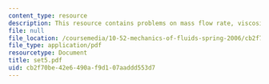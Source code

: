 ```yaml
---
content_type: resource
description: This resource contains problems on mass flow rate, viscosity etc.
file: null
file_location: /coursemedia/10-52-mechanics-of-fluids-spring-2006/cb2f70be42e6490af9d107aaddd553d7_set5.pdf
file_type: application/pdf
resourcetype: Document
title: set5.pdf
uid: cb2f70be-42e6-490a-f9d1-07aaddd553d7
---
```

